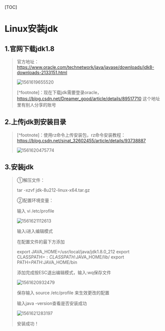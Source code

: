 [TOC]

# Linux安装jdk



## 1.官网下载jdk1.8

> 官方地址：<https://www.oracle.com/technetwork/java/javase/downloads/jdk8-downloads-2133151.html>
>
> ![1561619655520](C:\Users\DELL\AppData\Roaming\Typora\typora-user-images\1561619655520.png)
>
> [^footnote]：现在下载jdk需要登录oracle，https://blog.csdn.net/Dreamer_good/article/details/89517710  这个地址里有别人分享的账号



## 2.上传jdk到安装目录

> [^footnote]：使用rz命令上传安装包，rz命令安装教程：<https://blog.csdn.net/sinat_32602455/article/details/93738887>
>
> ![1561620475774](C:\Users\DELL\AppData\Roaming\Typora\typora-user-images\1561620475774.png)



## 3.安装jdk

> ①解压文件：
>
> tar -xzvf jdk-8u212-linux-x64.tar.gz
>
> ②配置环境变量：
>
> 输入 vi /etc/profile
>
> ![1561621112613](C:\Users\DELL\AppData\Roaming\Typora\typora-user-images\1561621112613.png)
>
> 输入i进入编辑模式
>
> 在配置文件的最下方添加
>
> export JAVA_HOME=/usr/local/java/jdk1.8.0_212
> export CLASSPATH=$:CLASSPATH:$JAVA_HOME/lib/
> export PATH=$PATH:$JAVA_HOME/bin
>
> 添加完成按ESC退出编辑模式，输入:wq保存文件
>
> ![1561620932479](C:\Users\DELL\AppData\Roaming\Typora\typora-user-images\1561620932479.png)
>
> 保存输入 source /etc/profile 来生效更改的配置
>
> 输入java -version查看是否安装成功
>
> ![1561621283197](C:\Users\DELL\AppData\Roaming\Typora\typora-user-images\1561621283197.png)
>
> 安装成功！

